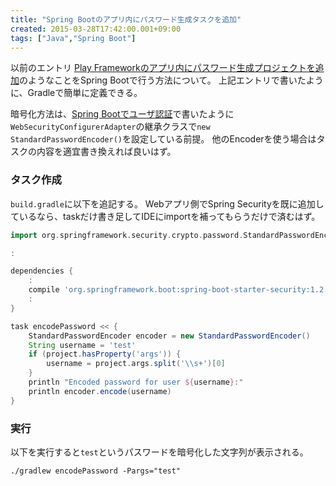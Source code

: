 ```yaml
---
title: "Spring Bootのアプリ内にパスワード生成タスクを追加"
created: 2015-03-28T17:42:00.001+09:00
tags: ["Java","Spring Boot"]
---
```

以前のエントリ [Play Frameworkのアプリ内にパスワード生成プロジェクトを追加](/ja/post/2015/03/play-framework/)のようなことをSpring Bootで行う方法について。
上記エントリで書いたように、Gradleで簡単に定義できる。

暗号化方法は、[Spring Bootでユーザ認証](/ja/post/2015/03/spring-boot/)で書いたように`WebSecurityConfigurerAdapter`の継承クラスで`new StandardPasswordEncoder()`を設定している前提。
他のEncoderを使う場合はタスクの内容を適宜書き換えれば良いはず。
<!--more-->

### タスク作成

`build.gradle`に以下を追記する。
Webアプリ側でSpring Securityを既に追加しているなら、taskだけ書き足してIDEにimportを補ってもらうだけで済むはず。

```groovy
import org.springframework.security.crypto.password.StandardPasswordEncoder

:

dependencies {
    :
    compile 'org.springframework.boot:spring-boot-starter-security:1.2.2.RELEASE'
    :
}

task encodePassword << {
    StandardPasswordEncoder encoder = new StandardPasswordEncoder()
    String username = 'test'
    if (project.hasProperty('args')) {
        username = project.args.split('\\s+')[0]
    }
    println "Encoded password for user ${username}:"
    println encoder.encode(username)
}
```

### 実行

以下を実行すると`test`というパスワードを暗号化した文字列が表示される。

```
./gradlew encodePassword -Pargs="test"
```
